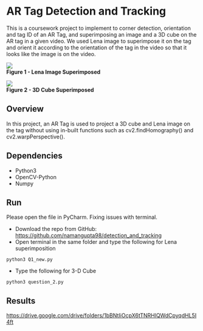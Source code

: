 # AR Tag Detection and Tracking
This is a coursework project to implement to corner detection, orientation and tag ID of an AR Tag, and superimposing an image and a 3D cube on the AR tag in a given video. We used Lena image to superimpose it on the tag and orient it according to the orientation of the tag in the video so that it looks like the image is on the video.

<img align="left">
  <img src="https://github.com/urastogi885/Supermarket-Cleaning-Robot/blob/master/data/readme_images/demo.gif">
  <br><b>Figure 1 - Lena Image Superimposed</b><br>
</p>

<img align="right">
  <img src="https://github.com/urastogi885/Supermarket-Cleaning-Robot/blob/master/data/readme_images/demo.gif">
  <br><b>Figure 2 - 3D Cube Superimposed</b><br>
</p>

## Overview

In this project, an AR Tag is used to project a 3D cube and Lena image on the tag without using in-built functions such as cv2.findHomography() and cv2.warpPerspective().

## Dependencies

- Python3
- OpenCV-Python
- Numpy

## Run

Please open the file in PyCharm. Fixing issues with terminal.

- Download the repo from GitHub: https://github.com/namangupta98/detection_and_tracking
- Open terminal in the same folder and type the following for Lena superimposition
````
python3 Q1_new.py
````
- Type the following for 3-D Cube
```
python3 question_2.py
```

## Results

https://drive.google.com/drive/folders/1bBNtIiOcpX6tTNRHlQWdCpyqdHL5I4ft
